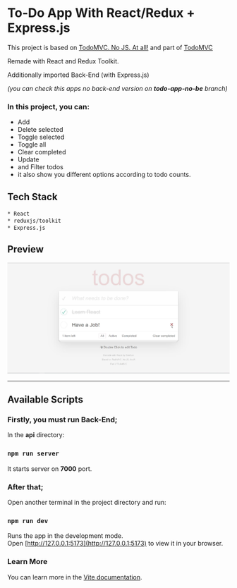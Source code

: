 # To-Do App With React/Redux + Express.js


This project is based on [TodoMVC. No JS. At all!](https://codepen.io/dmitrysharabin/pen/MWgQNYZ) 
and part of [TodoMVC](https://todomvc.com)

Remade with React and Redux Toolkit.

Additionally imported Back-End (with Express.js)

_(you can check this apps no back-end version on **todo-app-no-be** branch)_

### In this project, you can:
* Add
* Delete selected
* Toggle selected
* Toggle all
* Clear completed
* Update
* and Filter todos
* it also show you different options according to todo counts.


## Tech Stack 
```
* React
* reduxjs/toolkit
* Express.js
```

## Preview
 ![preview](./preview.jpg)

---

## Available Scripts
### Firstly, you must run **Back-End**;

In the **api** directory:
### `npm run server`

It starts server on **7000** port.

### After that;

Open another terminal in the project directory and run:

### `npm run dev`

Runs the app in the development mode.\
Open [http://127.0.0.1:5173](http://127.0.0.1:5173) to view it in your browser.


### Learn More
You can learn more in the [Vite documentation](https://vitejs.dev/guide).
